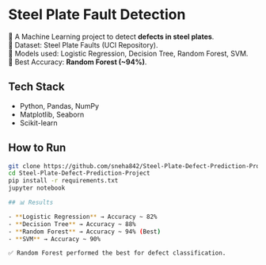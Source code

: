 # Steel Plate Fault Detection  

🔹 A Machine Learning project to detect **defects in steel plates**.  
🔹 Dataset: Steel Plate Faults (UCI Repository).  
🔹 Models used: Logistic Regression, Decision Tree, Random Forest, SVM.  
🔹 Best Accuracy: **Random Forest (~94%)**.  

## Tech Stack  
- Python, Pandas, NumPy  
- Matplotlib, Seaborn  
- Scikit-learn  

## How to Run  
```bash
git clone https://github.com/sneha842/Steel-Plate-Defect-Prediction-Project.git
cd Steel-Plate-Defect-Prediction-Project
pip install -r requirements.txt
jupyter notebook

## 📊 Results  

- **Logistic Regression** → Accuracy ~ 82%  
- **Decision Tree** → Accuracy ~ 88%  
- **Random Forest** → Accuracy ~ 94% (Best)  
- **SVM** → Accuracy ~ 90%  

✅ Random Forest performed the best for defect classification.  
